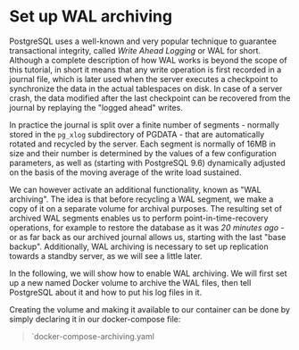 # Set up WAL archiving

PostgreSQL uses a well-known and very popular technique to guarantee
transactional integrity, called *Write Ahead Logging* or WAL for short.
Although a complete description of how WAL works is beyond the scope of this
tutorial, in short it means that any write operation is first recorded in a
journal file, which is later used when the server executes a checkpoint to
synchronize the data in the actual tablespaces on disk. In case of a server
crash, the data modified after the last checkpoint can be recovered from the
journal by replaying the "logged ahead" writes.

In practice the journal is split over a finite number of segments - normally
stored in the `pg_xlog` subdirectory of PGDATA - that are automatically
rotated and recycled by the server.  Each segment is normally of 16MB in size
and their number is determined by the values of a few configuration
parameters, as well as (starting with PostgreSQL 9.6) dynamically adjusted on
the basis of the moving average of the write load sustained.

We can however activate an additional functionality, known as "WAL
archiving". The idea is that before recycling a WAL segment, we make a copy of
it on a separate volume for archival purposes. The resulting set of
archived WAL segments enables us to perform point-in-time-recovery operations,
for example to restore the database as it was *20 minutes ago* - or as far
back as our archived journal allows us, starting with the last "base
backup". Additionally, WAL archiving is necessary to set up replication
towards a standby server, as we will see a little later.

In the following, we will show how to enable WAL archiving. We will first set
up a new named Docker volume to archive the WAL files, then tell PostgreSQL
about it and how to put his log files in it.

Creating the volume and making it available to our container can be done by
simply declaring it in our docker-compose file:

>`docker-compose-archiving.yaml
```yaml
